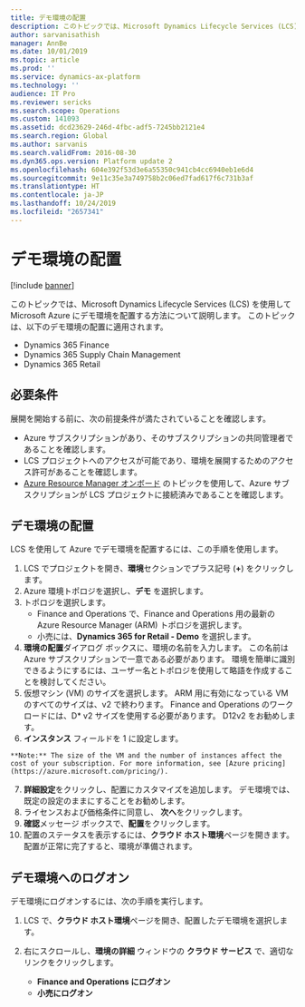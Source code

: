 ```yaml
---
title: デモ環境の配置
description: このトピックでは、Microsoft Dynamics Lifecycle Services (LCS) を使用して Microsoft Azure にデモ環境を配置する方法について説明します。 これは、Dynamics 365 Finance、Supply Chain Management、および Retail に適用されます。
author: sarvanisathish
manager: AnnBe
ms.date: 10/01/2019
ms.topic: article
ms.prod: ''
ms.service: dynamics-ax-platform
ms.technology: ''
audience: IT Pro
ms.reviewer: sericks
ms.search.scope: Operations
ms.custom: 141093
ms.assetid: dcd23629-246d-4fbc-adf5-7245bb2121e4
ms.search.region: Global
ms.author: sarvanis
ms.search.validFrom: 2016-08-30
ms.dyn365.ops.version: Platform update 2
ms.openlocfilehash: 604e392f53d3e6a55350c941cb4cc6940eb1e6d4
ms.sourcegitcommit: 9e11c35e3a749758b2c06ed7fad617f6c731b3af
ms.translationtype: HT
ms.contentlocale: ja-JP
ms.lasthandoff: 10/24/2019
ms.locfileid: "2657341"
---
```

# <a name="deploy-a-demo-environment"></a>デモ環境の配置

[!include [banner](../includes/banner.md)]

このトピックでは、Microsoft Dynamics Lifecycle Services (LCS) を使用して Microsoft Azure にデモ環境を配置する方法について説明します。 このトピックは、以下のデモ環境の配置に適用されます。

- Dynamics 365 Finance
- Dynamics 365 Supply Chain Management
- Dynamics 365 Retail

## <a name="prerequisites"></a>必要条件
展開を開始する前に、次の前提条件が満たされていることを確認します。

- Azure サブスクリプションがあり、そのサブスクリプションの共同管理者であることを確認します。
- LCS プロジェクトへのアクセスが可能であり、環境を展開するためのアクセス許可があることを確認します。
- [Azure Resource Manager オンボード](arm-onboarding.md) のトピックを使用して、Azure サブスクリプションが LCS プロジェクトに接続済みであることを確認します。

## <a name="deploy-a-demo-environment"></a>デモ環境の配置
LCS を使用して Azure でデモ環境を配置するには、この手順を使用します。 

1. LCS でプロジェクトを開き、**環境**セクションでプラス記号 (**+**) をクリックします。
2. Azure 環境トポロジを選択し、**デモ** を選択します。
3. トポロジを選択します。
    - Finance and Operations で、Finance and Operations 用の最新の Azure Resource Manager (ARM) トポロジを選択します。
    - 小売には、**Dynamics 365 for Retail - Demo** を選択します。
4. **環境の配置**ダイアログ ボックスに、環境の名前を入力します。 この名前は Azure サブスクリプションで一意である必要があります。 環境を簡単に識別できるようにするには、ユーザー名とトポロジを使用して略語を作成することを検討してください。
5. 仮想マシン (VM) のサイズを選択します。 ARM 用に有効になっている VM のすべてのサイズは、v2 で終わります。 Finance and Operations のワークロードには、D* v2 サイズを使用する必要があります。 D12v2 をお勧めします。
6. **インスタンス** フィールドを 1 に設定します。


~~~
**Note:** The size of the VM and the number of instances affect the cost of your subscription. For more information, see [Azure pricing](https://azure.microsoft.com/pricing/).
~~~

7. **詳細設定**をクリックし、配置にカスタマイズを追加します。 デモ環境では、既定の設定のままにすることをお勧めします。
8. ライセンスおよび価格条件に同意し、 **次へ**をクリックします。
9. **確認**メッセージ ボックスで、**配置**をクリックします。
10. 配置のステータスを表示するには、**クラウド ホスト環境**ページを開きます。 配置が正常に完了すると、環境が準備されます。

## <a name="log-on-to-your-demo-environment"></a>デモ環境へのログオン
デモ環境にログオンするには、次の手順を実行します。

1. LCS で、**クラウド ホスト環境**ページを開き、配置したデモ環境を選択します。

2. 右にスクロールし、**環境の詳細** ウィンドウの **クラウド サービス** で、適切なリンクをクリックします。

      - **Finance and Operations にログオン**
      - **小売にログオン**
